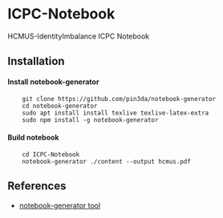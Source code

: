 # ICPC-Notebook
HCMUS-IdentityImbalance ICPC Notebook

## Installation
#### Install notebook-generator
```
    git clone https://github.com/pin3da/notebook-generator
    cd notebook-generator
    sudo apt install install texlive texlive-latex-extra
    sudo npm install -g notebook-generator
```

#### Build notebook
```
    cd ICPC-Notebook
    notebook-generator ./content --output hcmus.pdf
```

## References
- [notebook-generator tool](https://github.com/pin3da/notebook-generator)